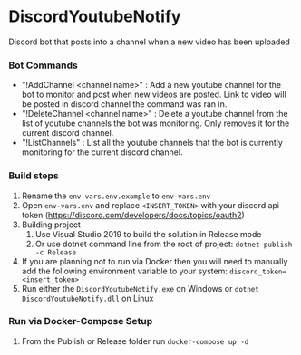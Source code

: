 # DiscordYoutubeNotify
Discord bot that posts into a channel when a new video has been uploaded

### Bot Commands
* "!AddChannel \<channel name\>" : Add a new youtube channel for the bot to monitor and post when new videos are posted. Link to video will be posted in discord channel the command was ran in.
* "!DeleteChannel \<channel name\>" : Delete a youtube channel from the list of youtube channels the bot was monitoring. Only removes it for the current discord channel.
* "!ListChannels" : List all the youtube channels that the bot is currently monitoring for the current discord channel.

### Build steps
1. Rename the ```env-vars.env.example``` to ```env-vars.env```
2. Open ```env-vars.env``` and replace ```<INSERT_TOKEN>``` with your discord api token (https://discord.com/developers/docs/topics/oauth2)
3. Building project
    1. Use Visual Studio 2019 to build the solution in Release mode
    2. Or use dotnet command line from the root of project: ```dotnet publish -c Release```
4. If you are planning not to run via Docker then you will need to manually add the following environment variable to your system: ```discord_token=<insert_token>```
5. Run either the ```DiscordYoutubeNotify.exe``` on Windows or ```dotnet DiscordYoutubeNotify.dll``` on Linux

### Run via Docker-Compose Setup
1. From the Publish or Release folder run ```docker-compose up -d```
